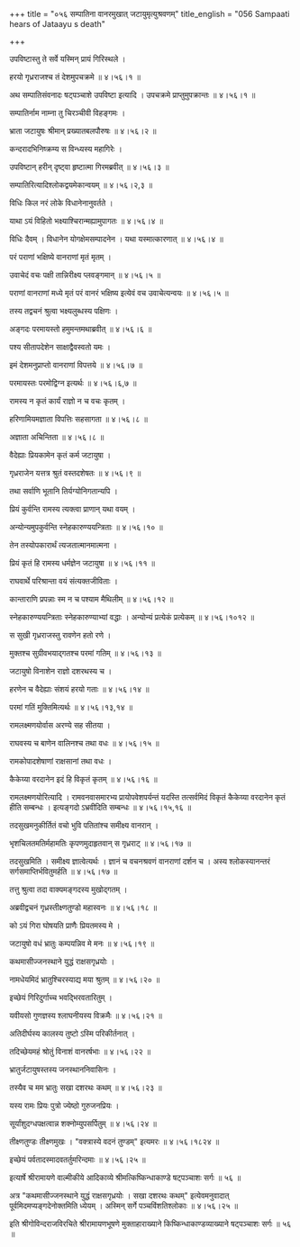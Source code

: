 +++
title = "०५६ सम्पातिना वानरमुखात् जटायुमृत्युश्रवणम्"
title_english = "056 Sampaati hears of Jataayu s death"

+++


उपविष्टास्तु ते सर्वे यस्मिन् प्रायं गिरिस्थले ।  

हरयो गृध्रराजश्च तं देशमुपचक्रमे  ॥  ४।५६।१  ॥   

अथ सम्पातिसंवनादः षट्पञ्चाशे उपविष्टा इत्यादि । उपचक्रमे
प्राप्तुमुपक्रान्तः  ॥  ४।५६।१  ॥   

  

सम्पातिर्नाम नाम्ना तु चिरञ्चीवी विहङ्गमः ।  

भ्राता जटायुषः श्रीमान् प्रख्यातबलपौरुषः  ॥  ४।५६।२  ॥   

कन्दरादभिनिष्क्रम्य स विन्ध्यस्य महागिरेः ।  

उपविष्टान् हरीन् दृष्ट्वा हृष्टात्मा गिरमब्रवीत्  ॥  ४।५६।३  ॥   

सम्पातिरित्यादिश्लोकद्वयमेकान्वयम्  ॥  ४।५६।२,३  ॥   

  

विधिः किल नरं लोके विधानेनानुवर्तते ।  

याथा ऽयं विहितो भक्ष्याश्चिरान्मह्यामुपागतः  ॥  ४।५६।४  ॥   

विधिः दैवम् । विधानेन योगक्षेमसम्पादनेन । यथा यस्मात्कारणात्  ॥  ४।५६।४
 ॥   

  

परं पराणां भक्षिष्ये वानराणां मृतं मृतम् ।  

उवाचेदं वचः पक्षी तान्निरीक्ष्य प्लवङ्गमान्  ॥  ४।५६।५  ॥   

पराणां वानराणां मध्ये मृतं परं वानरं भक्षिष्य इत्येवं वच उवाचेत्यन्वयः
 ॥  ४।५६।५  ॥   

  

तस्य तद्वचनं श्रुत्वा भक्ष्यलुब्धस्य पक्षिणः ।  

अङ्गदः परमायस्तो हमुमन्तमथाब्रवीत्  ॥  ४।५६।६  ॥   

पश्य सीतापदेशेन साक्षाद्वैवस्वतो यमः ।  

इमं देशमनुप्राप्तो वानराणां विपत्तये  ॥  ४।५६।७  ॥   

परमायस्तः परमोद्विग्न इत्यर्थः  ॥  ४।५६।६,७  ॥   

  

रामस्य न कृतं कार्यं राज्ञो न च वचः कृतम् ।  

हरिणामियमज्ञाता विपत्तिः सहसागता  ॥  ४।५६।८  ॥   

अज्ञाता अचिन्तिता  ॥  ४।५६।८  ॥   

  

वैदेह्याः प्रियकामेन कृतं कर्म जटायुषा ।  

गृध्रराजेन यत्तत्र श्रुतं वस्तदशेषतः  ॥  ४।५६।९  ॥   

तथा सर्वाणि भूतानि तिर्यग्योनिगतान्यपि ।  

प्रियं कुर्वन्ति रामस्य त्यक्त्वा प्राणान् यथा वयम् ।  

अन्योन्यमुपकुर्वन्ति स्नेहकारुण्ययन्त्रिताः  ॥  ४।५६।१०  ॥   

तेन तस्योपकारार्थं त्यजतात्मानमात्मना ।  

प्रियं कृतं हि रामस्य धर्मज्ञेन जटायुषा  ॥  ४।५६।११  ॥   

राघवार्थे परिश्रान्ता वयं संत्यक्तजीविताः ।  

कान्ताराणि प्रपन्नाः स्म न च पश्याम मैथिलीम्  ॥  ४।५६।१२  ॥   

स्नेहकारुण्ययन्त्रिताः स्नेहकारुण्याभ्यां वद्धाः । अन्योन्यं प्रत्येकं
प्रत्येकम्  ॥  ४।५६।१०१२  ॥   

  

स सुखी गृध्रराजस्तु रावणेन हतो रणे ।  

मुक्तश्च सुग्रीवभयाद्गतश्च परमां गतिम्  ॥  ४।५६।१३  ॥   

जटायुषो विनाशेन राज्ञो दशरथस्य च ।  

हरणेन च वैदेह्याः संशयं हरयो गताः  ॥  ४।५६।१४  ॥   

परमां गतिं मुक्तिमित्यर्थः  ॥  ४।५६।१३,१४  ॥   

  

रामलक्ष्मणयोर्वास अरण्ये सह सीतया ।  

राघवस्य च बाणेन वालिनश्च तथा वधः  ॥  ४।५६।१५  ॥   

रामकोपादशेषाणां राक्षसानां तथा वधः ।  

कैकेय्या वरदानेन इदं हि विकृतं कृतम्  ॥  ४।५६।१६  ॥   

रामलक्ष्मणयोरित्यादि । रामवनवासमारभ्य प्रायोपवेशपर्यन्तं यदस्ति
तत्सर्वमिदं विकृतं कैकेय्या वरदानेन कृतं हीति सम्बन्धः । इत्यङ्गदो
ऽभ्रवीदिति सम्बन्धः  ॥  ४।५६।१५,१६  ॥   

  

तदसुखमनुकीर्तितं वचो भुवि पतितांश्च समीक्ष्य वानरान् ।  

भृशचिलतमतिर्महामतिः कृपणमुदाहृतवान् स गृध्रराट्  ॥  ४।५६।१७  ॥   

तदसुखमिति । समीक्ष्य ज्ञात्वेत्यर्थः । ज्ञानं च वचनश्रवणं वानराणां दर्शन
च । अस्य श्लोकस्यानन्तरं सर्गसमाप्तिर्भवितुमर्हति  ॥  ४।५६।१७  ॥   

  

तत्तु श्रुत्वा तदा वाक्यमङ्गदस्य मुखोद्गतम् ।  

अब्रवीद्वचनं गृध्रस्तीक्ष्णतुण्डो महास्वनः  ॥  ४।५६।१८  ॥   

को ऽयं गिरा घोषयति प्राणैः प्रियतमस्य मे ।  

जटायुषो वधं भ्रातुः कम्पयन्निव मे मनः  ॥  ४।५६।१९  ॥   

कथमासीज्जनस्थाने युद्धं राक्षसगृध्रयोः ।  

नामधेयमिदं भ्रातुश्चिरस्याद्य मया श्रुतम्  ॥  ४।५६।२०  ॥   

इच्छेयं गिरिदुर्गाच्च भवद्भिरवतारितुम् ।  

यवीयसो गुणज्ञस्य श्लाघनीयस्य विक्रमैः  ॥  ४।५६।२१  ॥   

अतिदीर्घस्य कालस्य तुष्टो ऽस्मि परिकीर्तनात् ।  

तदिच्छेयमहं श्रोतुं विनाशं वानरर्षभाः  ॥  ४।५६।२२  ॥   

भ्रातुर्जटायुषस्तस्य जनस्थाननिवासिनः ।  

तस्यैव च मम भ्रातुः सखा दशरथः कथम्  ॥  ४।५६।२३  ॥   

यस्य रामः प्रियः पुत्रो ज्येष्ठो गुरुजनप्रियः ।  

सूर्यांशुदग्धपक्षत्वान्न शक्नोम्युपसर्पितुम्  ॥  ४।५६।२४  ॥   

तीक्ष्णतुण्डः तीक्ष्णमुखः । "वक्त्रास्ये वदनं तुण्डम्" इत्यमरः  ॥ 
४।५६।१८२४  ॥   

  

इच्छेयं पर्वतादस्मादवतर्तुमरिन्दमाः  ॥  ४।५६।२५  ॥   

इत्यार्षे श्रीरामायणे वाल्मीकीये आदिकाव्ये श्रीमत्किष्किन्धाकाण्डे
षट्पञ्चाशः सर्गः  ॥  ५६  ॥   

अत्र "कथमासीज्जनस्थाने युद्धं राक्षसगृध्रयोः । सखा दशरथः कथम्"
इत्येवमनुवादात् पूर्वमिदमप्यङ्गदेनोक्तमिति ध्येयम् । अस्मिन् सर्गे
पञ्चविंशतिश्लोकाः  ॥  ४।५६।२५  ॥   

इति श्रीगोविन्दराजविरचिते श्रीरामायणभूषणे मुक्ताहाराख्याने
किष्किन्धाकाण्डव्याख्याने षट्पञ्चाशः सर्गः  ॥  ५६  ॥   


